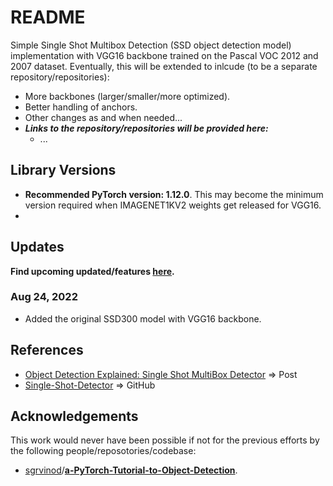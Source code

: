 # README



Simple Single Shot Multibox Detection (SSD object detection model) implementation with VGG16 backbone trained on the Pascal VOC 2012 and 2007 dataset. Eventually, this will be extended to inlcude (to be a separate repository/repositories):

* More backbones (larger/smaller/more optimized).
* Better handling of anchors.
* Other changes as and when needed...
* ***Links to the repository/repositories will be provided here:***
  * ...

## Library Versions

* **Recommended PyTorch version: 1.12.0**. This may become the minimum version required when IMAGENET1KV2 weights get released for VGG16.
* 

## Updates

**Find upcoming updated/features [here](https://github.com/sovit-123/pytorch-ssd300/blob/main/docs/updates.md).**

### Aug 24, 2022

* Added the original SSD300 model with VGG16 backbone.


## References

* [Object Detection Explained: Single Shot MultiBox Detector](https://medium.com/mlearning-ai/object-detection-explained-single-shot-multibox-detector-c45e6a7af40) => Post
* [Single-Shot-Detector](https://github.com/HaiNguyen2903/Single-Shot-Detector) => GitHub

## Acknowledgements

This work would never have been possible if not for the previous efforts by the following people/reposotories/codebase:

* [sgrvinod](https://github.com/sgrvinod)/**[a-PyTorch-Tutorial-to-Object-Detection](https://github.com/sgrvinod/a-PyTorch-Tutorial-to-Object-Detection)**.
